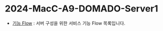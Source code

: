 # 2024-MacC-A9-DOMADO-Server1
- [기능 Flow](https://github.com/DeveloperAcademy-POSTECH/2024-MacC-A9-DOMADO-Server/wiki/%EA%B3%B5%EC%9C%A0%EC%9E%90%EC%A0%84%EA%B1%B0-%EC%84%9C%EB%B9%84%EC%8A%A4%EB%A5%BC-%EC%9C%84%ED%95%9C-%EC%A0%84%EC%B2%B4-%EA%B8%B0%EB%8A%A5-Flow#%EC%9E%90%EC%A0%84%EA%B1%B0-flow-%EC%97%90-%EB%94%B0%EB%A5%B8-%EC%98%88%EC%83%81%EB%90%98%EB%8A%94-feature-%EB%AA%A9%EB%A1%9D) : 서버 구성을 위한 서비스 기능 Flow 목록입니다. 
